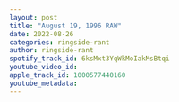 ```yaml
---
layout: post
title: "August 19, 1996 RAW"
date: 2022-08-26
categories: ringside-rant
author: ringside-rant
spotify_track_id: 6ksMxt3YqWkMoIakMsBtqi
youtube_video_id: 
apple_track_id: 1000577440160
youtube_metadata: 
---
```

